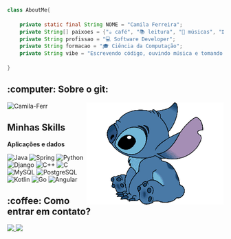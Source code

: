 ```java
class AboutMe{

    private static final String NOME = "Camila Ferreira";
    private String[] paixoes = {"☕ café", "📚 leitura", "🎵 músicas", "🎞 animações"};
    private String profissao = "💻 Software Developer";
    private String formacao = "🎓 Ciência da Computação";
    private String vibe = "Escrevendo código, ouvindo música e tomando café.";
    
}
```

<h2> :computer: Sobre o git: </h2>
<div style = "position: relative;">
  
  <img align="right" src="./perfil2.png" style="width:320px;" >
  
 ![Camila-Ferr](https://github-readme-stats.vercel.app/api?username=Camila-Ferr&theme=dracula&show_icons=true)

</div>

</div>
<h2> Minhas Skills </h2> 

**Aplicações e dados**

![Java](https://img.shields.io/badge/Java-ED8B00?style=for-the-badge&logo=java&logoColor=white)
![Spring](https://img.shields.io/badge/Spring-6DB33F?style=for-the-badge&logo=spring&logoColor=white)
![Python](https://img.shields.io/badge/Python-3776AB?style=for-the-badge&logo=python&logoColor=white)
![Django](https://img.shields.io/badge/Django-092E20?style=for-the-badge&logo=django&logoColor=white)
![C++](https://img.shields.io/badge/C%2B%2B-00599C?style=for-the-badge&logo=c%2B%2B&logoColor=white)
![C](https://img.shields.io/badge/C-00599C?style=for-the-badge&logo=c&logoColor=white)
![MySQL](https://img.shields.io/badge/MySQL-00000F?style=for-the-badge&logo=mysql&logoColor=white)
![PostgreSQL](https://img.shields.io/badge/PostgreSQL-316192?style=for-the-badge&logo=postgresql&logoColor=white)
![Kotlin](https://img.shields.io/badge/Kotlin-0095D5?&style=for-the-badge&logo=kotlin&logoColor=white)
![Go](https://img.shields.io/badge/Go-00ADD8?style=for-the-badge&logo=go&logoColor=white)
![Angular](https://img.shields.io/badge/Angular-DD0031?style=for-the-badge&logo=angular&logoColor=white)


<h2> :coffee: Como entrar em contato? </h2>

<a href='https://www.linkedin.com/in/camila-ferreira-a10a72204/'><img src="https://img.shields.io/badge/LinkedIn-0077B5?style=for-the-badge&logo=linkedin&logoColor=white" class = "mt-3"> </a>
<img src="https://img.shields.io/badge/cf_alves@id.uff.br-D14836?style=for-the-badge&logo=gmail&logoColor=white" /> 

